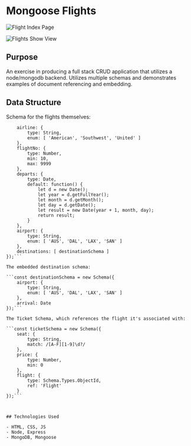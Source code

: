 # Mongoose Flights

![Flight Index Page](https://i.imgur.com/Q78Q5jZ.png)

![Flights Show View](https://i.imgur.com/kW7UhIP.png)

## Purpose

An exercise in producing a full stack CRUD application that utilizes a node/mongodb backend. Utilizes multiple schemas and demonstrates examples of document referencing and embedding.

## Data Structure

Schema for the flights themselves:

```const flightSchema = new Schema({
	airline: {
		type: String,
		enum: [ 'American', 'Southwest', 'United' ]
	},
	flightNo: {
		type: Number,
		min: 10,
		max: 9999
	},
	departs: {
		type: Date,
		default: function() {
			let d = new Date();
			let year = d.getFullYear();
			let month = d.getMonth();
			let day = d.getDate();
			let result = new Date(year + 1, month, day);
			return result;
		}
	},
	airport: {
		type: String,
		enum: [ 'AUS', 'DAL', 'LAX', 'SAN' ]
	},
	destinations: [ destinationSchema ]
});```

The embedded destination schema:

```const destinationSchema = new Schema({
	airport: {
		type: String,
		enum: [ 'AUS', 'DAL', 'LAX', 'SAN' ]
	},
	arrival: Date
});```

The Ticket Schema, which references the flight it's associated with:

```const ticketSchema = new Schema({
	seat: {
		type: String,
		match: /[A-F][1-9]\d?/
	},
	price: {
		type: Number,
		min: 0
	},
	flight: {
		type: Schema.Types.ObjectId,
		ref: 'Flight'
	}
});```



## Technologies Used

- HTML, CSS, JS
- Node, Express
- MongoDB, Mongoose